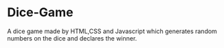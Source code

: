 # Dice-Game
A dice game made by HTML,CSS and Javascript which generates random numbers on the dice and declares the winner.
